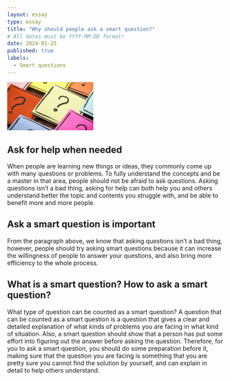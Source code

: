 ```yaml
---
layout: essay
type: essay
title: "Why should people ask a smart question?"
# All dates must be YYYY-MM-DD format!
date: 2024-01-25
published: true
labels:
  - Smart questions
---
```


<img width="200px" class="rounded float-start pe-4" src="../img/pic1.jpeg">

## Ask for help when needed
When people are learning new things or ideas, they commonly come up with many questions or problems. To fully understand the concepts and be a master in that area, people should not be afraid to ask questions. Asking questions isn’t a bad thing, asking for help can both help you and others understand better the topic and contents you struggle with, and be able to benefit more and more people.

## Ask a smart question is important
From the paragraph above, we know that asking questions isn’t a bad thing, however, people should try asking smart questions because it can increase the willingness of people to answer your questions, and also bring more efficiency to the whole process.

## What is a smart question? How to ask a smart question?
What type of question can be counted as a smart question? A question that can be counted as a smart question is a question that gives a clear and detailed explanation of what kinds of problems you are facing in what kind of situation. Also, a smart question should show that a person has put some effort into figuring out the answer before asking the question. Therefore, for you to ask a smart question, you should do some preparation before it, making sure that the question you are facing is something that you are pretty sure you cannot find the solution by yourself, and can explain in detail to help others understand.
